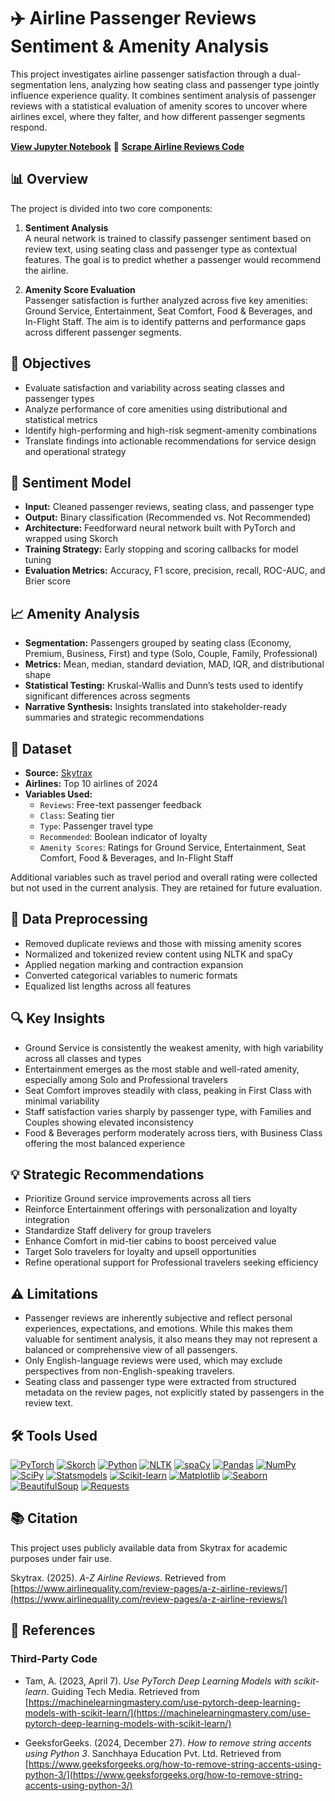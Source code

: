# ✈️ Airline Passenger Reviews Sentiment & Amenity Analysis

This project investigates airline passenger satisfaction through a dual-segmentation lens, analyzing how seating class and passenger type jointly influence experience quality. It combines sentiment analysis of passenger reviews with a statistical evaluation of amenity scores to uncover where airlines excel, where they falter, and how different passenger segments respond.

**[View Jupyter Notebook](https://github.com/shanemcbryde/sentiment/blob/main/Sentiment%20Analysis%20of%20Airline%20Passenger%20Reviews.ipynb)** 🚀
**[Scrape Airline Reviews Code](https://github.com/shanemcbryde/sentiment/blob/main/Scrape%20Airline%20Reviews.ipynb)**

## 📊 Overview

The project is divided into two core components:

1. **Sentiment Analysis**  
   A neural network is trained to classify passenger sentiment based on review text, using seating class and passenger type as contextual features. The goal is to predict whether a passenger would recommend the airline.

2. **Amenity Score Evaluation**  
   Passenger satisfaction is further analyzed across five key amenities: Ground Service, Entertainment, Seat Comfort, Food & Beverages, and In-Flight Staff. The aim is to identify patterns and performance gaps across different passenger segments.

## 🎯 Objectives

- Evaluate satisfaction and variability across seating classes and passenger types  
- Analyze performance of core amenities using distributional and statistical metrics  
- Identify high-performing and high-risk segment-amenity combinations  
- Translate findings into actionable recommendations for service design and operational strategy  

## 🧠 Sentiment Model

- **Input:** Cleaned passenger reviews, seating class, and passenger type  
- **Output:** Binary classification (Recommended vs. Not Recommended)  
- **Architecture:** Feedforward neural network built with PyTorch and wrapped using Skorch  
- **Training Strategy:** Early stopping and scoring callbacks for model tuning  
- **Evaluation Metrics:** Accuracy, F1 score, precision, recall, ROC-AUC, and Brier score  

## 📈 Amenity Analysis

- **Segmentation:** Passengers grouped by seating class (Economy, Premium, Business, First) and type (Solo, Couple, Family, Professional)  
- **Metrics:** Mean, median, standard deviation, MAD, IQR, and distributional shape  
- **Statistical Testing:** Kruskal-Wallis and Dunn’s tests used to identify significant differences across segments  
- **Narrative Synthesis:** Insights translated into stakeholder-ready summaries and strategic recommendations  

## 📁 Dataset

- **Source:** [Skytrax](https://www.airlinequality.com)  
- **Airlines:** Top 10 airlines of 2024  
- **Variables Used:**
  - `Reviews`: Free-text passenger feedback  
  - `Class`: Seating tier  
  - `Type`: Passenger travel type  
  - `Recommended`: Boolean indicator of loyalty  
  - `Amenity Scores`: Ratings for Ground Service, Entertainment, Seat Comfort, Food & Beverages, and In-Flight Staff  

Additional variables such as travel period and overall rating were collected but not used in the current analysis. They are retained for future evaluation.

## 🧹 Data Preprocessing

- Removed duplicate reviews and those with missing amenity scores  
- Normalized and tokenized review content using NLTK and spaCy  
- Applied negation marking and contraction expansion  
- Converted categorical variables to numeric formats  
- Equalized list lengths across all features    

## 🔍 Key Insights

- Ground Service is consistently the weakest amenity, with high variability across all classes and types  
- Entertainment emerges as the most stable and well-rated amenity, especially among Solo and Professional travelers  
- Seat Comfort improves steadily with class, peaking in First Class with minimal variability  
- Staff satisfaction varies sharply by passenger type, with Families and Couples showing elevated inconsistency  
- Food & Beverages perform moderately across tiers, with Business Class offering the most balanced experience  

## 💡 Strategic Recommendations

- Prioritize Ground service improvements across all tiers  
- Reinforce Entertainment offerings with personalization and loyalty integration  
- Standardize Staff delivery for group travelers  
- Enhance Comfort in mid-tier cabins to boost perceived value  
- Target Solo travelers for loyalty and upsell opportunities  
- Refine operational support for Professional travelers seeking efficiency  

## ⚠️ Limitations

- Passenger reviews are inherently subjective and reflect personal experiences, expectations, and emotions. While this makes them valuable for sentiment analysis, it also means they may not represent a balanced or comprehensive view of all passengers.
- Only English-language reviews were used, which may exclude perspectives from non-English-speaking travelers.
- Seating class and passenger type were extracted from structured metadata on the review pages, not explicitly stated by passengers in the review text.  

## 🛠️ Tools Used

[![PyTorch](https://img.shields.io/static/v1?label=PyTorch&message=Deep_Learning&labelColor=EE4C2C&color=gray)](https://pytorch.org)
[![Skorch](https://img.shields.io/static/v1?label=Skorch&message=Model_Wrapper&labelColor=0000FF&color=gray)](https://skorch.readthedocs.io/)
[![Python](https://img.shields.io/static/v1?label=Python&message=Programming_Language&labelColor=3776AB&color=gray)](https://python.org)
[![NLTK](https://img.shields.io/static/v1?label=NLTK&message=Text_Processing&labelColor=76B900&color=gray)](https://www.nltk.org)
[![spaCy](https://img.shields.io/static/v1?label=spaCy&message=NLP&labelColor=09A3D5&color=gray)](https://spacy.io)
[![Pandas](https://img.shields.io/static/v1?label=Pandas&message=Data_Handling&labelColor=150458&color=gray)](https://pandas.pydata.org)
[![NumPy](https://img.shields.io/static/v1?label=NumPy&message=Numerical_Computing&labelColor=013243&color=gray)](https://numpy.org)
[![SciPy](https://img.shields.io/static/v1?label=SciPy&message=Statistical_Testing&labelColor=0000FF&color=gray)](https://scipy.org)
[![Statsmodels](https://img.shields.io/static/v1?label=Statsmodels&message=Post_Hoc_Analysis&labelColor=006400&color=gray)](https://www.statsmodels.org)
[![Scikit-learn](https://img.shields.io/static/v1?label=Scikit--Learn&message=Metrics&labelColor=F7931E&color=gray)](https://scikit-learn.org)
[![Matplotlib](https://img.shields.io/static/v1?label=Matplotlib&message=Visualization&labelColor=11557C&color=gray)](https://matplotlib.org)
[![Seaborn](https://img.shields.io/static/v1?label=Seaborn&message=Statistical_Plots&labelColor=76B900&color=gray)](https://seaborn.pydata.org)
[![BeautifulSoup](https://img.shields.io/static/v1?label=BeautifulSoup&message=Web_Scraping&labelColor=8B008B&color=gray)](https://www.crummy.com/software/BeautifulSoup/)
[![Requests](https://img.shields.io/static/v1?label=Requests&message=HTTP_Client&labelColor=20232A&color=gray)](https://docs.python-requests.org)

## 📚 Citation

This project uses publicly available data from Skytrax for academic purposes under fair use.

Skytrax. (2025). *A-Z Airline Reviews*. Retrieved from [https://www.airlinequality.com/review-pages/a-z-airline-reviews/](https://www.airlinequality.com/review-pages/a-z-airline-reviews/)

## 📖 References

### Third-Party Code

- Tam, A. (2023, April 7). *Use PyTorch Deep Learning Models with scikit-learn*. Guiding Tech Media. Retrieved from [https://machinelearningmastery.com/use-pytorch-deep-learning-models-with-scikit-learn/](https://machinelearningmastery.com/use-pytorch-deep-learning-models-with-scikit-learn/)

- GeeksforGeeks. (2024, December 27). *How to remove string accents using Python 3*. Sanchhaya Education Pvt. Ltd. Retrieved from [https://www.geeksforgeeks.org/how-to-remove-string-accents-using-python-3/](https://www.geeksforgeeks.org/how-to-remove-string-accents-using-python-3/)
